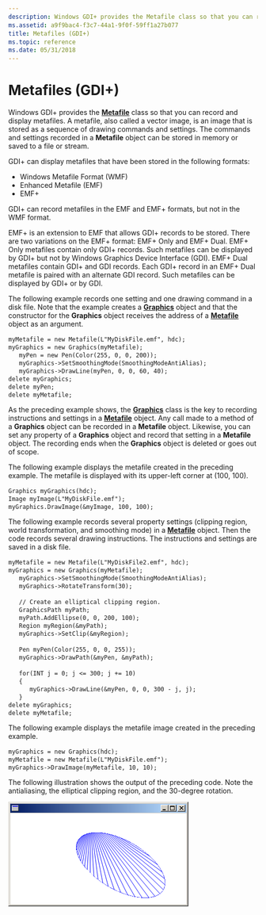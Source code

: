 ```yaml
---
description: Windows GDI+ provides the Metafile class so that you can record and display metafiles.
ms.assetid: a9f9bac4-f3c7-44a1-9f0f-59ff1a27b077
title: Metafiles (GDI+)
ms.topic: reference
ms.date: 05/31/2018
---
```


# Metafiles (GDI+)

Windows GDI+ provides the [**Metafile**](/windows/desktop/api/gdiplusheaders/nl-gdiplusheaders-metafile) class so that you can record and display metafiles. A metafile, also called a vector image, is an image that is stored as a sequence of drawing commands and settings. The commands and settings recorded in a **Metafile** object can be stored in memory or saved to a file or stream.

GDI+ can display metafiles that have been stored in the following formats:

-   Windows Metafile Format (WMF)
-   Enhanced Metafile (EMF)
-   EMF+

GDI+ can record metafiles in the EMF and EMF+ formats, but not in the WMF format.

EMF+ is an extension to EMF that allows GDI+ records to be stored. There are two variations on the EMF+ format: EMF+ Only and EMF+ Dual. EMF+ Only metafiles contain only GDI+ records. Such metafiles can be displayed by GDI+ but not by Windows Graphics Device Interface (GDI). EMF+ Dual metafiles contain GDI+ and GDI records. Each GDI+ record in an EMF+ Dual metafile is paired with an alternate GDI record. Such metafiles can be displayed by GDI+ or by GDI.

The following example records one setting and one drawing command in a disk file. Note that the example creates a [**Graphics**](/windows/desktop/api/gdiplusgraphics/nl-gdiplusgraphics-graphics) object and that the constructor for the **Graphics** object receives the address of a [**Metafile**](/windows/desktop/api/gdiplusheaders/nl-gdiplusheaders-metafile) object as an argument.


```
myMetafile = new Metafile(L"MyDiskFile.emf", hdc);
myGraphics = new Graphics(myMetafile);
   myPen = new Pen(Color(255, 0, 0, 200));
   myGraphics->SetSmoothingMode(SmoothingModeAntiAlias);
   myGraphics->DrawLine(myPen, 0, 0, 60, 40);
delete myGraphics;
delete myPen;
delete myMetafile;
```



As the preceding example shows, the [**Graphics**](/windows/desktop/api/gdiplusgraphics/nl-gdiplusgraphics-graphics) class is the key to recording instructions and settings in a [**Metafile**](/windows/desktop/api/gdiplusheaders/nl-gdiplusheaders-metafile) object. Any call made to a method of a **Graphics** object can be recorded in a **Metafile** object. Likewise, you can set any property of a **Graphics** object and record that setting in a **Metafile** object. The recording ends when the **Graphics** object is deleted or goes out of scope.

The following example displays the metafile created in the preceding example. The metafile is displayed with its upper-left corner at (100, 100).


```
Graphics myGraphics(hdc);
Image myImage(L"MyDiskFile.emf");
myGraphics.DrawImage(&myImage, 100, 100);
```



The following example records several property settings (clipping region, world transformation, and smoothing mode) in a [**Metafile**](/windows/desktop/api/gdiplusheaders/nl-gdiplusheaders-metafile) object. Then the code records several drawing instructions. The instructions and settings are saved in a disk file.


```
myMetafile = new Metafile(L"MyDiskFile2.emf", hdc); 
myGraphics = new Graphics(myMetafile);
   myGraphics->SetSmoothingMode(SmoothingModeAntiAlias);
   myGraphics->RotateTransform(30);

   // Create an elliptical clipping region.
   GraphicsPath myPath;
   myPath.AddEllipse(0, 0, 200, 100);
   Region myRegion(&myPath);
   myGraphics->SetClip(&myRegion);

   Pen myPen(Color(255, 0, 0, 255));
   myGraphics->DrawPath(&myPen, &myPath);

   for(INT j = 0; j <= 300; j += 10)
   {
      myGraphics->DrawLine(&myPen, 0, 0, 300 - j, j);
   }
delete myGraphics;
delete myMetafile;
```



The following example displays the metafile image created in the preceding example.


```
myGraphics = new Graphics(hdc);
myMetafile = new Metafile(L"MyDiskFile.emf");
myGraphics->DrawImage(myMetafile, 10, 10);
```



The following illustration shows the output of the preceding code. Note the antialiasing, the elliptical clipping region, and the 30-degree rotation.

![screen shot of a window that contains a an ellipse filled with lines originating at a point outside the ellipse](images/aboutgdip05-art00.png)

 

 



